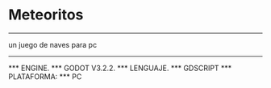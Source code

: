# Meteoritos
***
un juego de naves para pc
***

*** ENGINE. ***  GODOT V3.2.2.
*** LENGUAJE. ***  GDSCRIPT
*** PLATAFORMA: ***  PC
